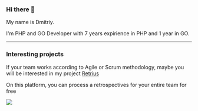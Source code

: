 ### Hi there 👋

My name is Dmitriy.

I'm PHP and GO Developer with 7 years expirience in PHP and 1 year in GO.

---

### Interesting projects

If your team works according to Agile or Scrum methodology, maybe you will be interested in my project [Retrius](https://retrius.ru)

On this platform, you can process a retrospectives for your entire team for free

![](https://hit.yhype.me/github/profile?user_id=43747639)
